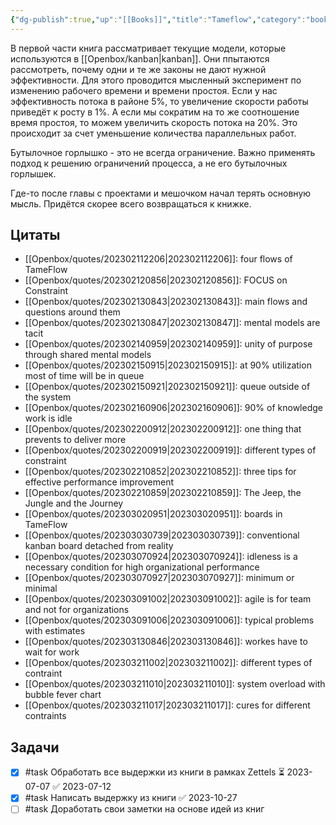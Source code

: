 ```yaml
---
{"dg-publish":true,"up":"[[Books]]","title":"Tameflow","category":"book","status":"Completed","tags":["books"],"rating":4,"date":"2023-01-14T13:31:40+04:00","modified_at":"2023-07-12T15:56:08+03:00","dg-path":"/books/Tameflow.md","permalink":"/books/tameflow/","dgPassFrontmatter":true}
---
```





В первой части книга рассматривает текущие модели, которые используются в [[Openbox/kanban|kanban]]. Они ппытаются рассмотреть, почему одни и те же законы не дают нужной эффективности. Для этого проводится мысленный эксперимент по изменению рабочего времени и времени простоя. Если у нас эффективность потока в районе 5%, то увеличение скорости работы приведёт к росту в 1%. А если мы сократим на то же соотношение время простоя, то можем увеличить скорость потока на 20%. Это происходит за счет уменьшение количества параллельных работ.

Бутылочное горлышко - это не всегда ограничение. Важно применять подход к решению ограничений процесса, а не его бутылочных горлышек.

Где-то после главы с проектами и мешочком начал терять основную мысль. Придётся скорее всего возвращаться к книжке.

## Цитаты

- [[Openbox/quotes/202302112206|202302112206]]: four flows of TameFlow
- [[Openbox/quotes/202302120856|202302120856]]: FOCUS on Constraint
- [[Openbox/quotes/202302130843|202302130843]]: main flows and questions around them
- [[Openbox/quotes/202302130847|202302130847]]: mental models are tacit
- [[Openbox/quotes/202302140959|202302140959]]: unity of purpose through shared mental models
- [[Openbox/quotes/202302150915|202302150915]]: at 90% utilization most of time will be in queue
- [[Openbox/quotes/202302150921|202302150921]]: queue outside of the system
- [[Openbox/quotes/202302160906|202302160906]]: 90% of knowledge work is idle
- [[Openbox/quotes/202302200912|202302200912]]: one thing that prevents to deliver more
- [[Openbox/quotes/202302200919|202302200919]]: different types of constraint
- [[Openbox/quotes/202302210852|202302210852]]: three tips for effective performance improvement
- [[Openbox/quotes/202302210859|202302210859]]: The Jeep, the Jungle and the Journey
- [[Openbox/quotes/202303020951|202303020951]]: boards in TameFlow
- [[Openbox/quotes/202303030739|202303030739]]: conventional kanban board detached from reality
- [[Openbox/quotes/202303070924|202303070924]]: idleness is a necessary condition for high organizational performance
- [[Openbox/quotes/202303070927|202303070927]]: minimum or minimal
- [[Openbox/quotes/202303091002|202303091002]]: agile is for team and not for organizations
- [[Openbox/quotes/202303091006|202303091006]]: typical problems with estimates
- [[Openbox/quotes/202303130846|202303130846]]: workes have to wait for work
- [[Openbox/quotes/202303211002|202303211002]]: different types of contraint
- [[Openbox/quotes/202303211010|202303211010]]: system overload with bubble fever chart
- [[Openbox/quotes/202303211017|202303211017]]: cures for different contraints


## Задачи

- [x] #task Обработать все выдержки из книги в рамках Zettels ⏳ 2023-07-07 ✅ 2023-07-12
- [x] #task Написать выдержку из книги ✅ 2023-10-27
- [ ] #task Доработать свои заметки на основе идей из книг
